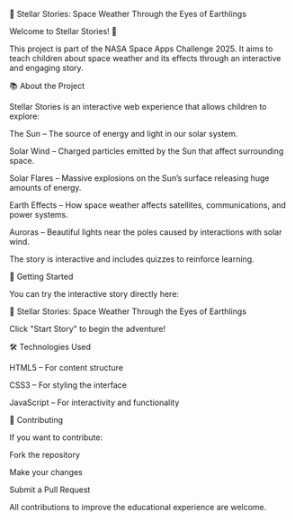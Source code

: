 🌌 Stellar Stories: Space Weather Through the Eyes of Earthlings

Welcome to Stellar Stories! 🚀

This project is part of the NASA Space Apps Challenge 2025. It aims to teach children about space weather and its effects through an interactive and engaging story.

📚 About the Project

Stellar Stories is an interactive web experience that allows children to explore:

The Sun – The source of energy and light in our solar system.

Solar Wind – Charged particles emitted by the Sun that affect surrounding space.

Solar Flares – Massive explosions on the Sun’s surface releasing huge amounts of energy.

Earth Effects – How space weather affects satellites, communications, and power systems.

Auroras – Beautiful lights near the poles caused by interactions with solar wind.

The story is interactive and includes quizzes to reinforce learning.

🚀 Getting Started

You can try the interactive story directly here:

🔗 Stellar Stories: Space Weather Through the Eyes of Earthlings

Click "Start Story" to begin the adventure!

🛠️ Technologies Used

HTML5 – For content structure

CSS3 – For styling the interface

JavaScript – For interactivity and functionality

🤝 Contributing

If you want to contribute:

Fork the repository

Make your changes

Submit a Pull Request

All contributions to improve the educational experience are welcome.
